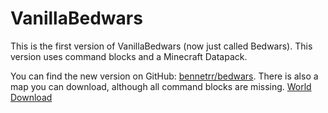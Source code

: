 # VanillaBedwars

This is the first version of VanillaBedwars (now just called Bedwars).
This version uses command blocks and a Minecraft Datapack.

You can find the new version on GitHub: [bennetrr/bedwars](https://github.com/bennetrr/bedwars).
There is also a map you can download, although all command blocks are missing. [World Download](https://github.com/bennetrr/bedwars/releases/download/1.0.0-test1/bedwarsMap_1.0.0-test1.zip)
